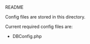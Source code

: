 ﻿README

Config files are stored in this directory.

Current required config files are:
- DBConfig.php
